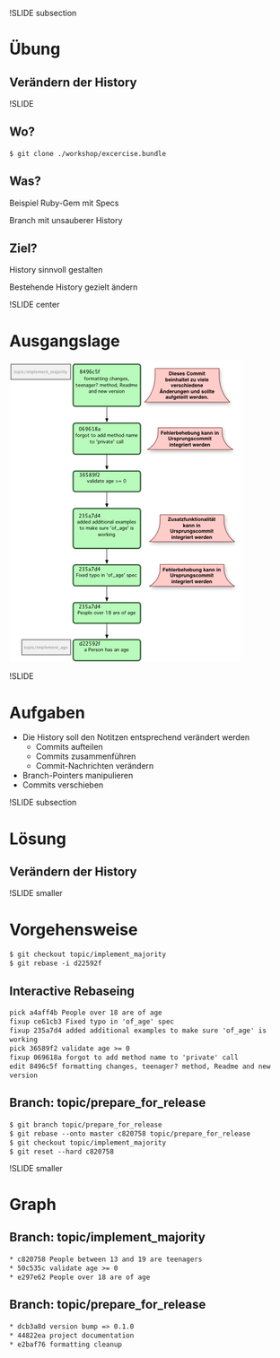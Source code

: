 !SLIDE subsection
# Übung #
## Verändern der History ##

!SLIDE
## Wo? ##
    $ git clone ./workshop/excercise.bundle

## Was? ##
Beispiel Ruby-Gem mit Specs

Branch mit unsauberer History

## Ziel? ##
History sinnvoll gestalten

Bestehende History gezielt ändern

!SLIDE center
# Ausgangslage #
![git_intermediate](ausgangslage.png)

!SLIDE
# Aufgaben #
* Die History soll den Notitzen entsprechend verändert werden
  * Commits aufteilen
  * Commits zusammenführen
  * Commit-Nachrichten verändern
* Branch-Pointers manipulieren
* Commits verschieben

!SLIDE subsection
# Lösung #
## Verändern der History ##

!SLIDE smaller
# Vorgehensweise #

    $ git checkout topic/implement_majority
    $ git rebase -i d22592f

## Interactive Rebaseing ##

    pick a4aff4b People over 18 are of age
    fixup ce61cb3 Fixed typo in 'of_age' spec
    fixup 235a7d4 added additional examples to make sure 'of_age' is working
    pick 36589f2 validate age >= 0
    fixup 069618a forgot to add method name to 'private' call
    edit 8496c5f formatting changes, teenager? method, Readme and new version

## Branch: topic/prepare\_for\_release ##

    $ git branch topic/prepare_for_release
    $ git rebase --onto master c820758 topic/prepare_for_release
    $ git checkout topic/implement_majority
    $ git reset --hard c820758

!SLIDE smaller
# Graph #

## Branch: topic/implement_majority ##

    * c820758 People between 13 and 19 are teenagers
    * 50c535c validate age >= 0
    * e297e62 People over 18 are of age

## Branch: topic/prepare\_for\_release ##

    * dcb3a8d version bump => 0.1.0
    * 44822ea project documentation
    * e2baf76 formatting cleanup
